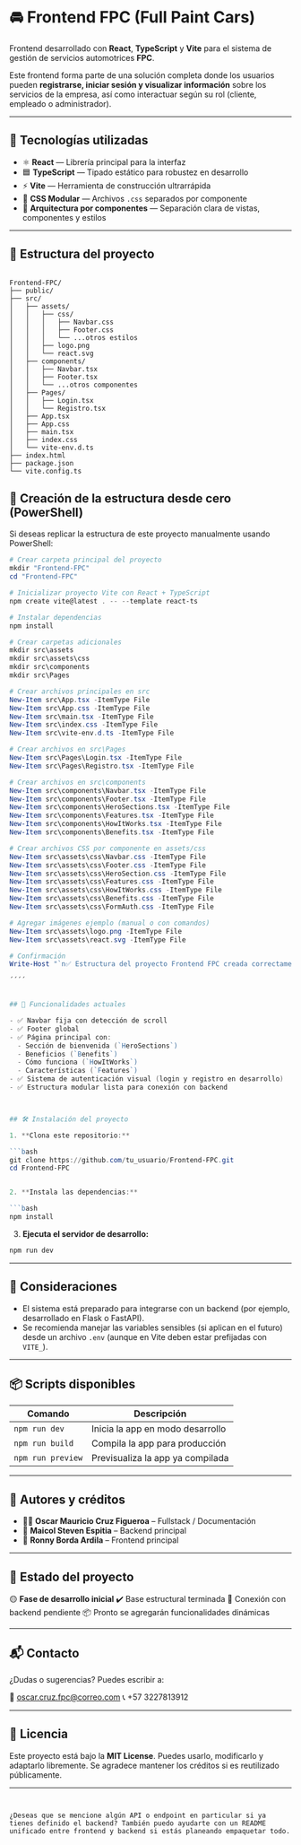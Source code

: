 # 🚘 Frontend FPC (Full Paint Cars)

Frontend desarrollado con **React**, **TypeScript** y **Vite** para el sistema de gestión de servicios automotrices **FPC**.

Este frontend forma parte de una solución completa donde los usuarios pueden **registrarse, iniciar sesión y visualizar información** sobre los servicios de la empresa, así como interactuar según su rol (cliente, empleado o administrador).

---

## 🚀 Tecnologías utilizadas

- ⚛️ **React** — Librería principal para la interfaz
- 🟦 **TypeScript** — Tipado estático para robustez en desarrollo
- ⚡ **Vite** — Herramienta de construcción ultrarrápida
- 🎨 **CSS Modular** — Archivos `.css` separados por componente
- 📁 **Arquitectura por componentes** — Separación clara de vistas, componentes y estilos

---

## 📁 Estructura del proyecto

```

Frontend-FPC/
├── public/
├── src/
│   ├── assets/
│   │   ├── css/
│   │   │   ├── Navbar.css
│   │   │   ├── Footer.css
│   │   │   └── ...otros estilos
│   │   ├── logo.png
│   │   └── react.svg
│   ├── components/
│   │   ├── Navbar.tsx
│   │   ├── Footer.tsx
│   │   └── ...otros componentes
│   ├── Pages/
│   │   ├── Login.tsx
│   │   └── Registro.tsx
│   ├── App.tsx
│   ├── App.css
│   ├── main.tsx
│   ├── index.css
│   └── vite-env.d.ts
├── index.html
├── package.json
└── vite.config.ts

````
## 📂 Creación de la estructura desde cero (PowerShell)

Si deseas replicar la estructura de este proyecto manualmente usando PowerShell:

```powershell
# Crear carpeta principal del proyecto
mkdir "Frontend-FPC"
cd "Frontend-FPC"

# Inicializar proyecto Vite con React + TypeScript
npm create vite@latest . -- --template react-ts

# Instalar dependencias
npm install

# Crear carpetas adicionales
mkdir src\assets
mkdir src\assets\css
mkdir src\components
mkdir src\Pages

# Crear archivos principales en src
New-Item src\App.tsx -ItemType File
New-Item src\App.css -ItemType File
New-Item src\main.tsx -ItemType File
New-Item src\index.css -ItemType File
New-Item src\vite-env.d.ts -ItemType File

# Crear archivos en src\Pages
New-Item src\Pages\Login.tsx -ItemType File
New-Item src\Pages\Registro.tsx -ItemType File

# Crear archivos en src\components
New-Item src\components\Navbar.tsx -ItemType File
New-Item src\components\Footer.tsx -ItemType File
New-Item src\components\HeroSections.tsx -ItemType File
New-Item src\components\Features.tsx -ItemType File
New-Item src\components\HowItWorks.tsx -ItemType File
New-Item src\components\Benefits.tsx -ItemType File

# Crear archivos CSS por componente en assets/css
New-Item src\assets\css\Navbar.css -ItemType File
New-Item src\assets\css\Footer.css -ItemType File
New-Item src\assets\css\HeroSection.css -ItemType File
New-Item src\assets\css\Features.css -ItemType File
New-Item src\assets\css\HowItWorks.css -ItemType File
New-Item src\assets\css\Benefits.css -ItemType File
New-Item src\assets\css\FormAuth.css -ItemType File

# Agregar imágenes ejemplo (manual o con comandos)
New-Item src\assets\logo.png -ItemType File
New-Item src\assets\react.svg -ItemType File

# Confirmación
Write-Host "`n✅ Estructura del proyecto Frontend FPC creada correctamente." -ForegroundColor Green

´´´´


## 🧪 Funcionalidades actuales

- ✅ Navbar fija con detección de scroll
- ✅ Footer global
- ✅ Página principal con:
  - Sección de bienvenida (`HeroSections`)
  - Beneficios (`Benefits`)
  - Cómo funciona (`HowItWorks`)
  - Características (`Features`)
- ✅ Sistema de autenticación visual (login y registro en desarrollo)
- ✅ Estructura modular lista para conexión con backend



## 🛠️ Instalación del proyecto

1. **Clona este repositorio:**

```bash
git clone https://github.com/tu_usuario/Frontend-FPC.git
cd Frontend-FPC


2. **Instala las dependencias:**

```bash
npm install
```

3. **Ejecuta el servidor de desarrollo:**

```bash
npm run dev
```

---

## 📝 Consideraciones

* El sistema está preparado para integrarse con un backend (por ejemplo, desarrollado en Flask o FastAPI).
* Se recomienda manejar las variables sensibles (si aplican en el futuro) desde un archivo `.env` (aunque en Vite deben estar prefijadas con `VITE_`).

---

## 📦 Scripts disponibles

| Comando           | Descripción                      |
| ----------------- | -------------------------------- |
| `npm run dev`     | Inicia la app en modo desarrollo |
| `npm run build`   | Compila la app para producción   |
| `npm run preview` | Previsualiza la app ya compilada |

---

## 🤝 Autores y créditos

* 👨‍💻 **Oscar Mauricio Cruz Figueroa** – Fullstack / Documentación
* 🧠 **Maicol Steven Espitia** – Backend principal
* 🎨 **Ronny Borda Ardila** – Frontend principal

---

## 📌 Estado del proyecto

🟡 **Fase de desarrollo inicial**
✔️ Base estructural terminada
🚧 Conexión con backend pendiente
📦 Pronto se agregarán funcionalidades dinámicas

---

## 📬 Contacto

¿Dudas o sugerencias? Puedes escribir a:

📧 [oscar.cruz.fpc@correo.com](mailto:oscar.cruz.fpc@correo.com)
📞 +57 3227813912

---

## 📝 Licencia

Este proyecto está bajo la **MIT License**. Puedes usarlo, modificarlo y adaptarlo libremente. Se agradece mantener los créditos si es reutilizado públicamente.

---

```


¿Deseas que se mencione algún API o endpoint en particular si ya tienes definido el backend? También puedo ayudarte con un README unificado entre frontend y backend si estás planeando empaquetar todo.
```
